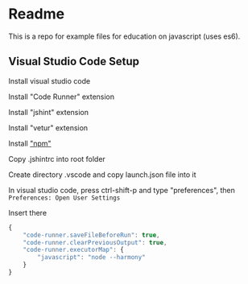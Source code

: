 # Readme

This is a repo for example files for education on javascript (uses es6).

## Visual Studio Code Setup

Install visual studio code

Install "Code Runner" extension

Install "jshint" extension

Install "vetur" extension

Install ["npm"](https://marketplace.visualstudio.com/items?itemName=eg2.vscode-npm-script)

Copy .jshintrc into root folder

Create directory .vscode and copy launch.json file into it

In visual studio code, press ctrl-shift-p and type "preferences", then `Preferences: Open User Settings`

Insert there

```js
{
    "code-runner.saveFileBeforeRun": true,
    "code-runner.clearPreviousOutput": true,
    "code-runner.executorMap": {
        "javascript": "node --harmony"
    }
}
```